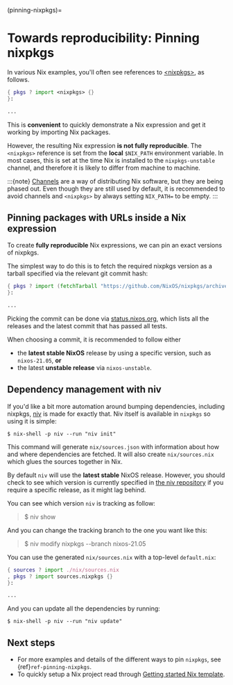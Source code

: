 (pinning-nixpkgs)=

# Towards reproducibility: Pinning nixpkgs

In various Nix examples, you'll often see references to [\<nixpkgs>](https://github.com/NixOS/nixpkgs), as follows.

```nix
{ pkgs ? import <nixpkgs> {}
}:

...
```

This is **convenient** to quickly demonstrate a Nix expression and get it working by importing Nix packages.

However, the resulting Nix expression **is not fully reproducible**. The `<nixpkgs>` reference
is set from the **local** `$NIX_PATH` environment variable. In most cases, this is set at the time Nix is installed
to the `nixpkgs-unstable` channel, and therefore it is likely to differ from machine to machine.

:::{note}
[Channels](https://nixos.wiki/wiki/Nix_channels) are a way of distributing Nix software, but they are being phased out.
Even though they are still used by default, it is recommended to avoid channels
and `<nixpkgs>` by always setting `NIX_PATH=` to be empty.
:::

## Pinning packages with URLs inside a Nix expression

To create **fully reproducible** Nix expressions, we can pin an exact versions of nixpkgs.

The simplest way to do this is to fetch the required nixpkgs version as a tarball specified via the relevant git commit hash:

```nix
{ pkgs ? import (fetchTarball "https://github.com/NixOS/nixpkgs/archive/3590f02e7d5760e52072c1a729ee2250b5560746.tar.gz") {}
}:

...
```

Picking the commit can be done via [status.nixos.org](https://status.nixos.org/),
which lists all the releases and the latest commit that has passed all tests.

When choosing a commit, it is recommended to follow either

- the **latest stable NixOS** release by using a specific version, such as `nixos-21.05`, **or**
- the latest **unstable release** via `nixos-unstable`.

## Dependency management with niv

If you'd like a bit more automation around bumping dependencies, including nixpkgs,
[niv](https://github.com/nmattia/niv/) is made for exactly that. Niv itself is available
in `nixpkgs` so using it is simple:

```
$ nix-shell -p niv --run "niv init"
```

This command will generate `nix/sources.json` with information about how and where
dependencies are fetched. It will also create `nix/sources.nix` which glues the sources together in Nix.

By default `niv` will use the **latest stable** NixOS release. However, you should check to see which version is currently specified in [the niv repository](https://github.com/nmattia/niv) if you require a specific release, as it might lag behind.

You can see which version `niv` is tracking as follow:

> \$ niv show

And you can change the tracking branch to the one you want like this:

> \$ niv modify nixpkgs --branch nixos-21.05

You can use the generated `nix/sources.nix` with a top-level `default.nix`:

```nix
{ sources ? import ./nix/sources.nix
, pkgs ? import sources.nixpkgs {}
}:

...
```

And you can update all the dependencies by running:

```
$ nix-shell -p niv --run "niv update"
```

## Next steps

- For more examples and details of the different ways to pin `nixpkgs`, see {ref}`ref-pinning-nixpkgs`.
- To quickly setup a Nix project read through
  [Getting started Nix template](https://github.com/nix-dot-dev/getting-started-nix-template).
